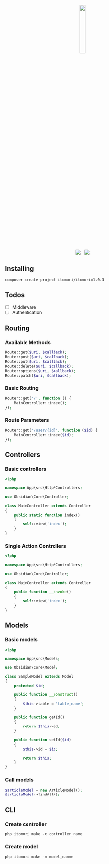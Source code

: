 <p align="center">
    <br />
    <img src="https://i.imgur.com/InSzvR4.png" width="20%">
    <br />
</p>
<p align="center">
    <img src="https://img.shields.io/badge/Version-1.0.1-green.svg" />
    <img style="margin-left: 10px;" src="https://img.shields.io/badge/License-MIT-green.svg" />
</p>

## Installing
```
composer create-project itomori/itomori=1.0.3
```

## Todos
- [ ] Middleware
- [ ] Authentication

## Routing
### Available Methods
```php
Route::get($uri, $callback);
Route::post($uri, $callback);
Route::put($uri, $callback);
Route::delete($uri, $callback);
Route::options($uri, $callback);
Route::patch($uri, $callback);
```

### Basic Routing
```php
Router::get('/', function () {
    MainController::index();
});
```
### Route Parameters
```php
Router::get('/user/{id}', function ($id) {
    MainController::index($id);
});
```

## Controllers
### Basic controllers
```php
<?php

namespace App\src\Http\Controllers;

use Obsidian\Core\Controller;

class MainController extends Controller
{
    public static function index()
    {
        self::view('index');
    }
}
```

### Single Action Controllers

```php
<?php

namespace App\src\Http\Controllers;

use Obsidian\Core\Controller;

class MainController extends Controller
{
    public function __invoke()
    {
        self::view('index');
    }
}

```

## Models
### Basic models
```php
<?php

namespace App\src\Models;

use Obsidian\Core\Model;

class SampleModel extends Model
{
    protected $id;

    public function __construct()
    {
        $this->table = 'table_name';
    }

    public function getId()
    {
        return $this->id;
    }

    public function setId($id)
    {
        $this->id = $id;

        return $this;
    }
}
```

### Call models 
```php
$articleModel = new ArticleModel();
$articleModel->findAll();
```

## CLI
### Create controller
```
php itomori make -c controller_name
```
### Create model
```
php itomori make -m model_namme
```
